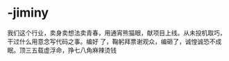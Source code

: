 # -jiminy
我们这个行业，卖身卖想法卖青春，用通宵熊猫眼，献项目上线。从未投机取巧，干过什么用意念写代码之事。编好  了，鞠躬拜票谢观众，编砸了，诚惶诚恐不成眠。顶三五载虚浮命，挣七八角麻辣烫钱
